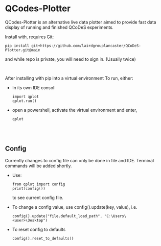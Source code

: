 QCodes-Plotter
==============

QCodes-Plotter is an alternative live data plotter aimed to provide fast data display of running and finished QCoDeS experiments.


Install with, requires Git:

    pip install git+https://github.com/lairdgrouplancaster/QCoDeS-Plotter.git@main

and while repo is private, you will need to sign in. (Usually twice)

<br/>

After installing with pip into a virtual environment
To run, either:
* In its own IDE consol
  
      import qplot
      qplot.run()
  
* open a powershell, activate the virtual environment and enter,
  
      qplot

<br/>
<br/>

Config 
------

Currently changes to config file can only be done in file and IDE. Terminal commands will be added shortly.
* Use:

      from qplot import config
      print(config())
  to see current config file.

* To change a config value, use config().update(key, value), i.e.

      config().update("file.default_load_path", "C:\Users\<user>\Desktop")

* To reset config to defaults

      config().reset_to_defaults()
